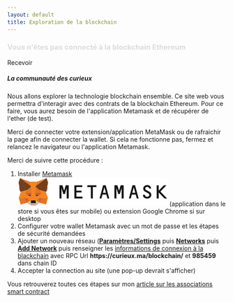 ```yaml
---
layout: default
title: Exploration de la blockchain
---
```


<div class="row">
	<!-- Solde -->
	<div class="col-12">
		<!-- small box -->
		<div class="small-box bg-dark">
			<div class="inner">
				<h3>
					<span id="solde"> <span style="color: gainsboro;">Vous n'êtes pas
							connecté à la blockchain Ethereum </span></span>
				</h3>
				<span class="solde" style="display:none;">Solde d'ether (de test, aucune valeur marchande ni utilité hors ce prototype)</span>
				<span id="received-ether"></span>
			</div>
			<div class="icon">
				<i class="ion ion-bag"></i>
			</div>
			<a onclick="getEther()" class="small-box-footer">Recevoir <i class="fas fa-arrow-circle-right"></i></a>
		</div>
	</div>
</div>

<div class="row">
	<div class="col-12">
		<div class="callout callout-info">
			<h5><i class="fas fa-info"></i> La communauté des curieux</h5>
			<span>
				Nous allons explorer la technologie blockchain ensemble.
				Ce site web vous permettra d'interagir avec des contrats de la blockchain Ethereum. Pour ce faire,
				vous aurez besoin de l'application Metamask et de récupérer de l'ether (de test).
			</span>
		</div>
	</div>
</div>

<div class="row">
	<div class="col-12">
		<a id="instruction"></a>
		<div class="callout callout-info" id="network-problem">
			<p>
				<span class="bold">
					Merci de connecter votre extension/application MetaMask ou de rafraichir la page afin de connecter
					la wallet. Si cela ne fonctionne pas, fermez et relancez le navigateur ou l'application Metamask.
				</span>
			</p>
			<p>
			<div>Merci de suivre cette procédure :
				<ol>
					<li>Installer <a href="https://play.google.com/store/apps/details?id=io.metamask">Metamask</a>
						&nbsp; <a href="https://play.google.com/store/apps/details?id=io.metamask"><img
								src="/assets/images/mm-logo.svg" /></a>
						(application dans le store si vous êtes sur mobile)
						ou extension Google Chrome si sur desktop</li>
					<li>Configurer votre wallet Metamask avec un mot de passe et les étapes de sécurité demandées</li>
					<li>Ajouter un nouveau réseau (<b><a target="_blank"
								href="https://issam.ma/assets/img/blockchain_association/metamask_3.jpg">Paramètres/Settings</a></b>
						puis <b><a target="_blank"
								href="https://issam.ma/assets/img/blockchain_association/metamask_4.jpg">Networks</a></b>
						puis <b><a target="_blank" href="https://issam.ma/assets/img/blockchain_association/metamask_5.jpg">Add
								Network</a></b>
						puis renseigner les <a target="_blank"
							href="https://issam.ma/assets/img/blockchain_association/metamask_6.jpg">informations de
							connexion à la blackchain</a> avec RPC Url <b>https://curieux.ma/blockchain/</b> et
						<b>985459</b> dans chain ID
					</li>
					<li>Accepter la connection au site (une pop-up devrait s'afficher)</li>
				</ol>
				Vous retrouverez toutes ces étapes sur mon <a target="_blank"
					href="https://issam.ma/jekyll/update/2020/10/01/communaute-curieux.html">article sur les
					associations smart contract</a>
			</div>
			</p>
		</div>
	</div>
</div>

<script type="text/javascript" src="/assets/js/home/home.js"></script>